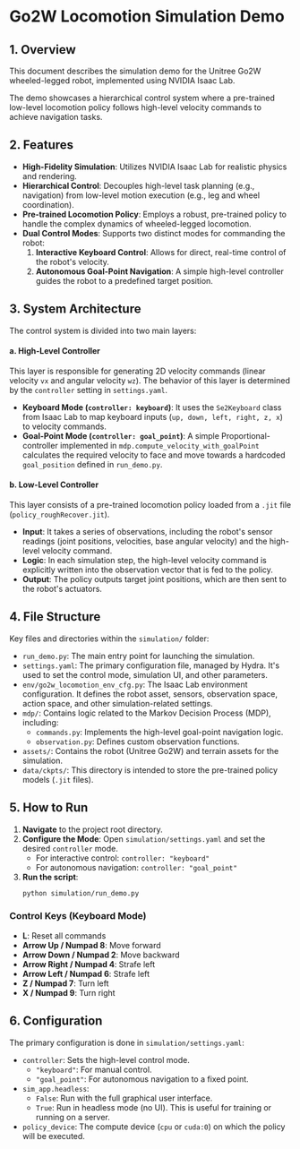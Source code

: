 # Go2W Locomotion Simulation Demo

## 1. Overview

This document describes the simulation demo for the Unitree Go2W wheeled-legged robot, implemented using NVIDIA Isaac Lab.

The demo showcases a hierarchical control system where a pre-trained low-level locomotion policy follows high-level velocity commands to achieve navigation tasks.

## 2. Features

- **High-Fidelity Simulation**: Utilizes NVIDIA Isaac Lab for realistic physics and rendering.
- **Hierarchical Control**: Decouples high-level task planning (e.g., navigation) from low-level motion execution (e.g., leg and wheel coordination).
- **Pre-trained Locomotion Policy**: Employs a robust, pre-trained policy to handle the complex dynamics of wheeled-legged locomotion.
- **Dual Control Modes**: Supports two distinct modes for commanding the robot:
    1.  **Interactive Keyboard Control**: Allows for direct, real-time control of the robot's velocity.
    2.  **Autonomous Goal-Point Navigation**: A simple high-level controller guides the robot to a predefined target position.

## 3. System Architecture

The control system is divided into two main layers:

#### a. High-Level Controller

This layer is responsible for generating 2D velocity commands (linear velocity `vx` and angular velocity `wz`). The behavior of this layer is determined by the `controller` setting in `settings.yaml`.

- **Keyboard Mode (`controller: keyboard`)**: It uses the `Se2Keyboard` class from Isaac Lab to map keyboard inputs (`up, down, left, right, z, x`) to velocity commands.
- **Goal-Point Mode (`controller: goal_point`)**: A simple Proportional-controller implemented in `mdp.compute_velocity_with_goalPoint` calculates the required velocity to face and move towards a hardcoded `goal_position` defined in `run_demo.py`.

#### b. Low-Level Controller

This layer consists of a pre-trained locomotion policy loaded from a `.jit` file (`policy_roughRecover.jit`).

- **Input**: It takes a series of observations, including the robot's sensor readings (joint positions, velocities, base angular velocity) and the high-level velocity command.
- **Logic**: In each simulation step, the high-level velocity command is explicitly written into the observation vector that is fed to the policy.
- **Output**: The policy outputs target joint positions, which are then sent to the robot's actuators.

## 4. File Structure

Key files and directories within the `simulation/` folder:

- `run_demo.py`: The main entry point for launching the simulation.
- `settings.yaml`: The primary configuration file, managed by Hydra. It's used to set the control mode, simulation UI, and other parameters.
- `env/go2w_locomotion_env_cfg.py`: The Isaac Lab environment configuration. It defines the robot asset, sensors, observation space, action space, and other simulation-related settings.
- `mdp/`: Contains logic related to the Markov Decision Process (MDP), including:
    - `commands.py`: Implements the high-level goal-point navigation logic.
    - `observation.py`: Defines custom observation functions.
- `assets/`: Contains the robot (Unitree Go2W) and terrain assets for the simulation.
- `data/ckpts/`: This directory is intended to store the pre-trained policy models (`.jit` files).

## 5. How to Run

1.  **Navigate** to the project root directory.
2.  **Configure the Mode**: Open `simulation/settings.yaml` and set the desired `controller` mode.
    - For interactive control: `controller: "keyboard"`
    - For autonomous navigation: `controller: "goal_point"`
3.  **Run the script**:
    ```bash
    python simulation/run_demo.py
    ```

### Control Keys (Keyboard Mode)

- **L**: Reset all commands
- **Arrow Up / Numpad 8**: Move forward
- **Arrow Down / Numpad 2**: Move backward
- **Arrow Right / Numpad 4**: Strafe left
- **Arrow Left / Numpad 6**: Strafe left
- **Z / Numpad 7**: Turn left
- **X / Numpad 9**: Turn right


## 6. Configuration

The primary configuration is done in `simulation/settings.yaml`:

- `controller`: Sets the high-level control mode.
  - `"keyboard"`: For manual control.
  - `"goal_point"`: For autonomous navigation to a fixed point.
- `sim_app.headless`:
  - `False`: Run with the full graphical user interface.
  - `True`: Run in headless mode (no UI). This is useful for training or running on a server.
- `policy_device`: The compute device (`cpu` or `cuda:0`) on which the policy will be executed.
